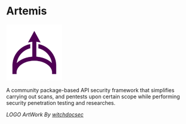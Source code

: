 # Artemis
[<img src="artemis.png" width="150"/>](param-ninja-logo.png)

A community package-based API security framework that simplifies carrying out scans, and pentests upon certain scope while performing security penetration testing and researches. 

*LOGO ArtWork By [witchdocsec](https://github.com/witchdocsec/)*
